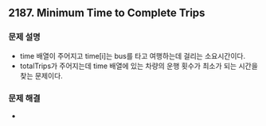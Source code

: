 ## 2187. Minimum Time to Complete Trips
### 문제 설명
- time 배열이 주어지고 time[i]는 bus를 타고 여행하는데 걸리는 소요시간이다.
- totalTrips가 주어지는데 time 배열에 있는 차량의 운행 횟수가 최소가 되는 시간을 찾는 문제이다.
### 문제 해결
-